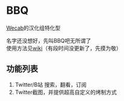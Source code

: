 # BBQ

[Wecab](https://github.com/Ninzore/Wecab)的汉化组特化型

名字还没想好，先叫BBQ吧无所谓了  
使用方法见[wiki](https://github.com/Ninzore/BBQ/wiki)（有段时间没更新了，先摸为敬）


## 功能列表
1. Twitter/B站 搜索，翻看，订阅
2. Twitter截图，并提供超高自定义的烤制方式
